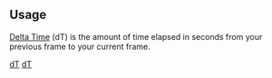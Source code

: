 <languages/> <translate>

## Usage

[Delta Time](https://en.wikipedia.org/wiki/Delta_timing) (dT) is the
amount of time elapsed in seconds from your previous frame to your
current frame.

</translate>

[dT](Category:Protoflux{{#translation:}} "wikilink")
[dT](Category:Protoflux:Input{{#translation:}} "wikilink")